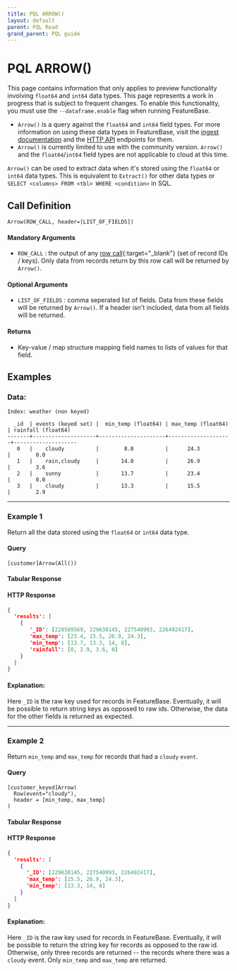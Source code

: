 ```yaml
---
title: PQL ARROW()
layout: default
parent: PQL Read
grand_parent: PQL guide
---
```


# PQL ARROW()


This page contains information that only applies to preview functionality involving `float64` and `int64` data types. This page represents a work in progress that is subject to frequent changes. To enable this functionality, you must use the `--dataframe.enable` flag when running FeatureBase.

- `Arrow()` is a query against the `float64` and `int64` field types. For more information on using these data types in FeatureBase, visit the [ingest documentation](/docs/community/com-ingest/old-ingest-dataframe) and the [HTTP API](/docs/community/com-api/old-http-endpoint#dataframe-endpoints) endpoints for them.
- `Arrow()` is currently limited to use with the community version. `Arrow()` and the `float64`/`int64` field types are not applicable to cloud at this time.

`Arrow()` can be used to extract data when it's stored using the `float64` or `int64` data types. This is equivalent to `Extract()` for other data types or `SELECT <columns> FROM <tbl> WHERE <condition>` in SQL.

## Call Definition

```pql
Arrow(ROW_CALL, header=[LIST_OF_FIELDS])
```

#### Mandatory Arguments
- `ROW_CALL` : the output of any [row call](/docs/pql-guide/pql-read-home#row-calls){:target="_blank"} (set of record IDs / keys). Only data from records return by this row call will be returned by `Arrow()`.

#### Optional Arguments
- `LIST_OF_FIELDS` : comma seperated list of fields. Data from these fields will be returned by	`Arrow()`. If a header isn't included, data from all fields will be returned.

#### Returns
- Key-value / map structure mapping field names to lists of values for that field.

## Examples

### Data:

```
Index: weather (non keyed)

  _id  | events (keyed set) |  min_temp (float64) | max_temp (float64) | rainfall (float64)
-------+--------------------+---------------------+--------------------+--------------------
   0   |    cloudy          |        8.0          |      24.3          |        0.0
   1   |    rain,cloudy     |       14.0          |      26.9          |        3.6
   2   |    sunny           |       13.7          |      23.4          |        0.0
   3   |    cloudy          |       13.3          |      15.5          |        2.9
```
-----------------------------------------------------------------------
### Example 1
Return all the data stored using the `float64` or `int64` data type.

#### Query
```
[customer]Arrow(All())
```
#### Tabular Response
#### HTTP Response
```json
{
  'results': [
    {
       '_ID': [228589569, 229638145, 227540993, 226492417],
       'max_temp': [23.4, 15.5, 26.9, 24.3],
       'min_temp': [13.7, 13.3, 14, 8],
       'rainfall': [0, 2.9, 3.6, 0]
    }
  ]
}
```
#### Explanation:
Here `_ID` is the raw key used for records in FeatureBase. Eventually, it will be possible to return string keys as opposed to raw ids. Otherwise, the data for the other fields is returned as expected.


---
### Example 2
Return `min_temp` and `max_temp` for records that had a `cloudy` `event`.

#### Query
```
[customer_keyed]Arrow(
  Row(event="cloudy"),
  header = [min_temp, max_temp]
)
```
#### Tabular Response
#### HTTP Response
```json
{
  'results': [
    {
      '_ID': [229638145, 227540993, 226492417],
      'max_temp': [15.5, 26.9, 24.3],
      'min_temp': [13.3, 14, 8]
    }
  ]
}
```
#### Explanation:
Here `_ID` is the raw key used for records in FeatureBase. Eventually, it will be possible to return the string key for records as opposed to the raw id. Otherwise, only three records are returned -- the records where there was a `cloudy` event. Only `min_temp` and `max_temp` are returned.
